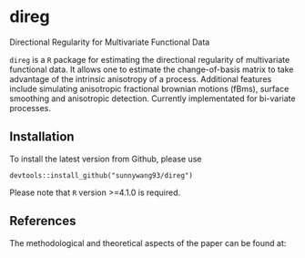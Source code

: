 # direg

Directional Regularity for Multivariate Functional Data

```direg``` is a `R` package for estimating the directional regularity of multivariate functional data. It allows one to estimate the change-of-basis matrix
to take advantage of the intrinsic anisotropy of a process. Additional features include simulating anisotropic fractional brownian motions (fBms), surface smoothing
and anisotropic detection. Currently implementated for bi-variate processes.

## Installation 

To install the latest version from Github, please use

```{r}
devtools::install_github("sunnywang93/direg")
```
Please note that `R` version >=4.1.0 is required.

## References

The methodological and theoretical aspects of the paper can be found at:

